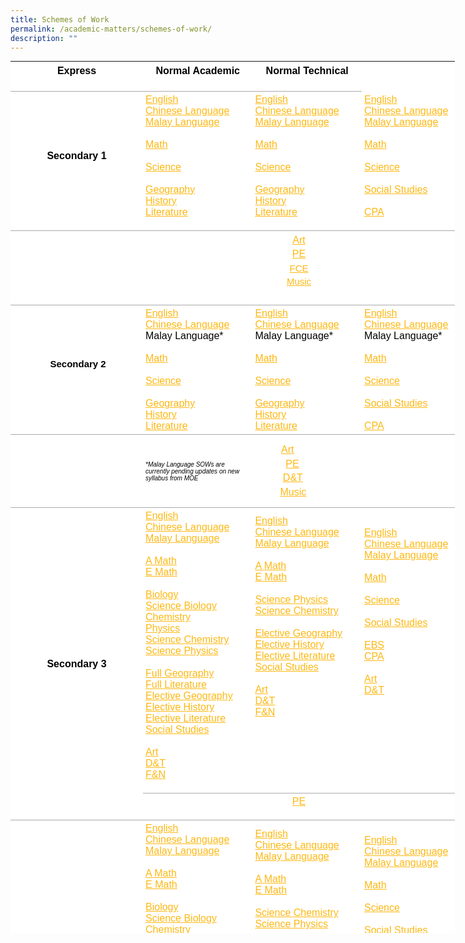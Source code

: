 ```yaml
---
title: Schemes of Work
permalink: /academic-matters/schemes-of-work/
description: ""
---
```

<table class="ive_eobj_center iveo_table ives_tab_simple" style="margin: auto; outline: 0px; padding: 0px; border-collapse: collapse; clear: both; border: none; color: rgb(0, 0, 0); font-family: Poppins, sans-serif; font-size: 16px; font-style: normal; font-variant-ligatures: normal; font-variant-caps: normal; font-weight: 400; letter-spacing: normal; orphans: 2; text-align: left; text-transform: none; white-space: normal; widows: 2; word-spacing: 0px; -webkit-text-stroke-width: 0px; background-color: rgb(255, 255, 255); text-decoration-thickness: initial; text-decoration-style: initial; text-decoration-color: initial; width: 711px; height: 1395px;"><tbody class="" style="margin: 0px; outline: 0px; padding: 0px;"><tr class="" style="margin: 0px; outline: 0px; padding: 0px;"><td width="140" class="" style="margin: 0px; outline: 0px; padding: 4px; text-align: left; background-color: transparent; border-bottom: 1px solid rgb(170, 170, 170); color: inherit; width: 206px;"><p class="" align="center" style="margin: 0px 0px 1em; outline: 0px; padding: 0px; line-height: 22.4px;"><b class="" style="margin: 0px; outline: 0px; padding: 0px;">Express</b></p></td><td width="142" class="" style="margin: 0px; outline: 0px; padding: 4px; text-align: left; background-color: transparent; border-bottom: 1px solid rgb(170, 170, 170); color: inherit; width: 168px;"><p class="" align="center" style="margin: 0px 0px 1em; outline: 0px; padding: 0px; line-height: 22.4px;"><b class="" style="margin: 0px; outline: 0px; padding: 0px;">Normal Academic</b></p></td><td width="142" class="" style="margin: 0px; outline: 0px; padding: 4px; text-align: left; background-color: transparent; border-bottom: 1px solid rgb(170, 170, 170); color: inherit; width: 168px;"><p class="" align="center" style="margin: 0px 0px 1em; outline: 0px; padding: 0px; line-height: 22.4px;"><b class="" style="margin: 0px; outline: 0px; padding: 0px;">Normal Technical</b></p></td></tr><tr class="" style="margin: 0px; outline: 0px; padding: 0px;"><td width="143" class="" style="margin: 0px; outline: 0px; padding: 4px; text-align: left; background-color: transparent; border-bottom: 1px solid rgb(170, 170, 170); color: inherit;"><p class="" align="center" style="margin: 0px 0px 1em; outline: 0px; padding: 0px; line-height: 22.4px;"><b class="" style="margin: 0px; outline: 0px; padding: 0px;">Secondary 1</b></p></td><td width="140" class="" style="margin: 0px; outline: 0px; padding: 4px; text-align: left; background-color: transparent; border-bottom: 1px solid rgb(170, 170, 170); color: inherit;"><a href="/files/1E%20EL%20SOW%20Outline%202022.pdf" target="" style="margin: 0px; outline: 0px; padding: 0px; color: rgb(253, 184, 19); font-weight: 500; text-decoration: underline;">English</a><br style="margin: 0px; outline: 0px; padding: 0px;"><a href="/files/1E%20CL%20SOW%202022%20(Parents).pdf" target="" style="margin: 0px; outline: 0px; padding: 0px; color: rgb(253, 184, 19); font-weight: 500; text-decoration: underline;">Chinese Language</a><br style="margin: 0px; outline: 0px; padding: 0px;"><a href="/files/1E%20ML%20Semester%201%20SOW%20for%20Parents%202022.pdf" target="" style="margin: 0px; outline: 0px; padding: 0px; color: rgb(253, 184, 19); font-weight: 500; text-decoration: underline;">Malay Language</a><br style="margin: 0px; outline: 0px; padding: 0px;"><br style="margin: 0px; outline: 0px; padding: 0px;"><a href="/files/1E%20Math%20SOW%202022%20for%20Parents.pdf" target="" style="margin: 0px; outline: 0px; padding: 0px; color: rgb(253, 184, 19); font-weight: 500; text-decoration: underline;">Math</a><br style="margin: 0px; outline: 0px; padding: 0px;"><br style="margin: 0px; outline: 0px; padding: 0px;"><a href="/files/1ENA%20Lower%20Sec%20Science%20SOW%202022%20(Parents).pdf" target="" style="margin: 0px; outline: 0px; padding: 0px; color: rgb(253, 184, 19); font-weight: 500; text-decoration: underline;">Science</a><br style="margin: 0px; outline: 0px; padding: 0px;"><br style="margin: 0px; outline: 0px; padding: 0px;"><a href="/files/1E%20GY%20SOW%202022%20(Parents).pdf" target="" style="margin: 0px; outline: 0px; padding: 0px; color: rgb(253, 184, 19); font-weight: 500; text-decoration: underline;">Geography</a><br style="margin: 0px; outline: 0px; padding: 0px;"><a href="/files/1E%20HY%20SOW%202022%20(Parents).pdf" target="" style="margin: 0px; outline: 0px; padding: 0px; color: rgb(253, 184, 19); font-weight: 500; text-decoration: underline;">History</a><br style="margin: 0px; outline: 0px; padding: 0px;"><a href="/files/1E_NA%20Lit%20SOW%20Outline%202022.pdf" target="" style="margin: 0px; outline: 0px; padding: 0px; color: rgb(253, 184, 19); font-weight: 500; text-decoration: underline;">Literature</a><br style="margin: 0px; outline: 0px; padding: 0px;"><p class="" style="margin: 0px 0px 1em; outline: 0px; padding: 0px; line-height: 22.4px;"></p></td><td width="142" class="" style="margin: 0px; outline: 0px; padding: 4px; text-align: left; background-color: transparent; border-bottom: 1px solid rgb(170, 170, 170); color: inherit;"><a href="/files/1NA%20EL%20SOW%20Outline%202022.pdf" target="" style="margin: 0px; outline: 0px; padding: 0px; color: rgb(253, 184, 19); font-weight: 500; text-decoration: underline;">English</a><br style="margin: 0px; outline: 0px; padding: 0px;"><a href="/files/1N%20CL%20SOW%202022%20(Parents).pdf" target="" style="margin: 0px; outline: 0px; padding: 0px; color: rgb(253, 184, 19); font-weight: 500; text-decoration: underline;">Chinese Language</a><br style="margin: 0px; outline: 0px; padding: 0px;"><a href="/files/1NA%20ML%20Semester%201%20SOW%20for%20Parents%202022.pdf" target="" style="margin: 0px; outline: 0px; padding: 0px; color: rgb(253, 184, 19); font-weight: 500; text-decoration: underline;">Malay Language</a><br style="margin: 0px; outline: 0px; padding: 0px;"><br style="margin: 0px; outline: 0px; padding: 0px;"><a href="/files/1NA%20Math%20SOW%202022%20for%20Parents.pdf" target="" style="margin: 0px; outline: 0px; padding: 0px; color: rgb(253, 184, 19); font-weight: 500; text-decoration: underline;">Math</a><br style="margin: 0px; outline: 0px; padding: 0px;"><br style="margin: 0px; outline: 0px; padding: 0px;"><a href="/files/1E_NA%20Lower%20Sec%20Science%20SOW%202022%20(Parents).pdf" target="" style="margin: 0px; outline: 0px; padding: 0px; color: rgb(253, 184, 19); font-weight: 500; text-decoration: underline;">Science</a><br style="margin: 0px; outline: 0px; padding: 0px;"><br style="margin: 0px; outline: 0px; padding: 0px;"><a href="/files/1N%20GY%20SOW%202022%20(Parents).pdf" target="" style="margin: 0px; outline: 0px; padding: 0px; color: rgb(253, 184, 19); font-weight: 500; text-decoration: underline;">Geography</a><br style="margin: 0px; outline: 0px; padding: 0px;"><a href="/files/1NA%20HY%20SOW%202022%20(Parents).pdf" target="" style="margin: 0px; outline: 0px; padding: 0px; color: rgb(253, 184, 19); font-weight: 500; text-decoration: underline;">History</a><br style="margin: 0px; outline: 0px; padding: 0px;"><a href="/files/1E-NA%20Lit%20SOW%20Outline%202022.pdf" target="" style="margin: 0px; outline: 0px; padding: 0px; color: rgb(253, 184, 19); font-weight: 500; text-decoration: underline;">Literature</a><br style="margin: 0px; outline: 0px; padding: 0px;"><p class="" style="margin: 0px 0px 1em; outline: 0px; padding: 0px; line-height: 22.4px;"></p></td><td width="142" class="" style="margin: 0px; outline: 0px; padding: 4px; text-align: left; background-color: transparent; border-bottom: 1px solid rgb(170, 170, 170); color: inherit;"><a href="/files/1NT%20EL%20SOW%20Outline%202022.pdf" target="" style="margin: 0px; outline: 0px; padding: 0px; color: rgb(253, 184, 19); font-weight: 500; text-decoration: underline;">English</a><br style="margin: 0px; outline: 0px; padding: 0px;"><a href="/files/1NT%20CL%20SOW%202022%20(Parents).pdf" target="" style="margin: 0px; outline: 0px; padding: 0px; color: rgb(253, 184, 19); font-weight: 500; text-decoration: underline;">Chinese Language</a><br style="margin: 0px; outline: 0px; padding: 0px;"><a href="/files/1NT%20ML%20Semester%201%20SOW%20for%20Parents%202022.pdf" target="" style="margin: 0px; outline: 0px; padding: 0px; color: rgb(253, 184, 19); font-weight: 500; text-decoration: underline;">Malay Language</a><br style="margin: 0px; outline: 0px; padding: 0px;"><br style="margin: 0px; outline: 0px; padding: 0px;"><a href="/files/1NT%20Math%20SOW%202022%20for%20Parents.pdf" target="" style="margin: 0px; outline: 0px; padding: 0px; color: rgb(253, 184, 19); font-weight: 500; text-decoration: underline;">Math</a><br style="margin: 0px; outline: 0px; padding: 0px;"><br style="margin: 0px; outline: 0px; padding: 0px;"><a href="/files/1NT%20LSS%20Science%20SOW%202022%20(Parents).pdf" target="" style="margin: 0px; outline: 0px; padding: 0px; color: rgb(253, 184, 19); font-weight: 500; text-decoration: underline;">Science</a><br style="margin: 0px; outline: 0px; padding: 0px;"><br style="margin: 0px; outline: 0px; padding: 0px;"><a href="/files/1NT%20SS%20SOW%202022%20(Parents).pdf" target="" style="margin: 0px; outline: 0px; padding: 0px; color: rgb(253, 184, 19); font-weight: 500; text-decoration: underline;">Social Studies</a><br style="margin: 0px; outline: 0px; padding: 0px;"><br style="margin: 0px; outline: 0px; padding: 0px;"><a href="/files/Sec%201NT%20CPA%20SOW%202022%20(Parents).pdf" target="" style="margin: 0px; outline: 0px; padding: 0px; color: rgb(253, 184, 19); font-weight: 500; text-decoration: underline;">CPA</a><br style="margin: 0px; outline: 0px; padding: 0px;"><p class="" style="margin: 0px 0px 1em; outline: 0px; padding: 0px; line-height: 22.4px;"></p></td></tr><tr style="margin: 0px; outline: 0px; padding: 0px;"><td style="margin: 0px; outline: 0px; padding: 4px; text-align: left; background-color: transparent; border-bottom: 1px solid rgb(170, 170, 170); color: inherit;">&nbsp;</td><td colspan="3" style="margin: 0px; outline: 0px; padding: 4px; text-align: left; background-color: transparent; border-bottom: 1px solid rgb(170, 170, 170); color: inherit;"><div style="margin: 0px; outline: 0px; padding: 0px; line-height: 22.4px; text-align: center;"><a href="/files/Sec%201%20Art%20SOW%202022%20(Parents).pdf" target="" style="margin: 0px; outline: 0px; padding: 0px; color: rgb(253, 184, 19); font-weight: 500; text-decoration: underline;">Art</a></div><div style="margin: 0px; outline: 0px; padding: 0px; line-height: 22.4px; text-align: center;"><a href="/files/Sec%201%20PE%20Semester%201%20SOW%20for%20Parents%202022.pdf" target="" style="margin: 0px; outline: 0px; padding: 0px; color: rgb(253, 184, 19); font-weight: 500; text-decoration: underline;">PE</a></div><div style="margin: 0px; outline: 0px; padding: 0px; line-height: 21.8508px; text-align: center;"><span style="margin: 0px; outline: 0px; padding: 0px; font-size: calc(0.104667vw + 14px);"><a href="/files/Sec%201%20FCE%20SOW%202022%20(Parents).pdf" target="" style="margin: 0px; outline: 0px; padding: 0px; color: rgb(253, 184, 19); font-weight: 500; text-decoration: underline;">FCE</a></span></div><div style="margin: 0px; outline: 0px; padding: 0px; line-height: 21.8508px; text-align: center;"><span style="margin: 0px; outline: 0px; padding: 0px; font-size: calc(0.104667vw + 14px);"><a href="/files/Sec%201%20Music%20SOW%20(for%20parents)%202022.pdf" target="" style="margin: 0px; outline: 0px; padding: 0px; color: rgb(253, 184, 19); font-weight: 500; text-decoration: underline;">Music</a></span></div><div style="margin: 0px; outline: 0px; padding: 0px; line-height: 21.8508px; text-align: center;"><br style="margin: 0px; outline: 0px; padding: 0px;"></div></td></tr><tr style="margin: 0px; outline: 0px; padding: 0px;"><td style="margin: 0px; outline: 0px; padding: 4px; text-align: left; background-color: transparent; border-bottom: 1px solid rgb(170, 170, 170); color: inherit;"><div style="margin: 0px; outline: 0px; padding: 0px; line-height: 22.4px; text-align: center;"><span style="margin: 0px; outline: 0px; padding: 0px; background-color: transparent; color: inherit; font-size: calc(0.104667vw + 14px);">&nbsp;</span><b style="margin: 0px; outline: 0px; padding: 0px; background-color: transparent; color: inherit; font-size: calc(0.104667vw + 14px);"></b><b class="" style="margin: 0px; outline: 0px; padding: 0px; background-color: transparent; color: inherit; font-family: Raleway, sans-serif; font-size: 15px;">Secondary 2</b></div><br style="margin: 0px; outline: 0px; padding: 0px;"></td><td style="margin: 0px; outline: 0px; padding: 4px; text-align: left; background-color: transparent; border-bottom: 1px solid rgb(170, 170, 170); color: inherit;"><a href="/files/2E%20EL%20SOW%20Outline%20EL%202022.pdf" target="" style="margin: 0px; outline: 0px; padding: 0px; color: rgb(253, 184, 19); font-weight: 500; text-decoration: underline;">English</a><br style="margin: 0px; outline: 0px; padding: 0px;"><a href="/files/2E%20CL%20Semester%201%20SOW%202022%20(Parents).pdf" target="" style="margin: 0px; outline: 0px; padding: 0px; color: rgb(253, 184, 19); font-weight: 500; text-decoration: underline;">Chinese Language</a><br style="margin: 0px; outline: 0px; padding: 0px;">Malay Language*&nbsp;<br style="margin: 0px; outline: 0px; padding: 0px;"><br style="margin: 0px; outline: 0px; padding: 0px;"><a href="/files/2E%20Math%20SOW%202022%20for%20Parents.pdf" target="" style="margin: 0px; outline: 0px; padding: 0px; color: rgb(253, 184, 19); font-weight: 500; text-decoration: underline;">Math</a><br style="margin: 0px; outline: 0px; padding: 0px;"><br style="margin: 0px; outline: 0px; padding: 0px;"><a href="/files/2ENA%20Lower%20Sec%20Science%20SOW%202022%20(Parents).pdf" target="" style="margin: 0px; outline: 0px; padding: 0px; color: rgb(253, 184, 19); font-weight: 500; text-decoration: underline;">Science</a><br style="margin: 0px; outline: 0px; padding: 0px;"><br style="margin: 0px; outline: 0px; padding: 0px;"><a href="/files/2E%20GY%20SOW%202022%20(Parents).pdf" target="" style="margin: 0px; outline: 0px; padding: 0px; color: rgb(253, 184, 19); font-weight: 500; text-decoration: underline;">Geography</a><br style="margin: 0px; outline: 0px; padding: 0px;"><a href="/files/2E%20HY%20SOW%202022%20(Parents).pdf" target="" style="margin: 0px; outline: 0px; padding: 0px; color: rgb(253, 184, 19); font-weight: 500; text-decoration: underline;">History</a><br style="margin: 0px; outline: 0px; padding: 0px;"><a href="/files/2E_NA%20Lit%20SOW%20Outline%202022.pdf" target="" style="margin: 0px; outline: 0px; padding: 0px; color: rgb(253, 184, 19); font-weight: 500; text-decoration: underline;">Literature</a></td><td style="margin: 0px; outline: 0px; padding: 4px; text-align: left; background-color: transparent; border-bottom: 1px solid rgb(170, 170, 170); color: inherit;"><a href="/files/2NA%20EL%20SOW%20Outline%202022.pdf" target="" style="margin: 0px; outline: 0px; padding: 0px; color: rgb(253, 184, 19); font-weight: 500; text-decoration: underline;">English</a><br style="margin: 0px; outline: 0px; padding: 0px;"><a href="/files/2N%20CL%20Semester%201%20SOW%202022%20(Parents).pdf" target="" style="margin: 0px; outline: 0px; padding: 0px; color: rgb(253, 184, 19); font-weight: 500; text-decoration: underline;">Chinese Language</a><br style="margin: 0px; outline: 0px; padding: 0px;">Malay Language*<br style="margin: 0px; outline: 0px; padding: 0px;"><br style="margin: 0px; outline: 0px; padding: 0px;"><a href="/files/2NA%20Math%20SOW%202022%20for%20Parents.pdf" target="" style="margin: 0px; outline: 0px; padding: 0px; color: rgb(253, 184, 19); font-weight: 500; text-decoration: underline;">Math</a><br style="margin: 0px; outline: 0px; padding: 0px;"><br style="margin: 0px; outline: 0px; padding: 0px;"><a href="/files/2E_NA%20Lower%20Sec%20Science%20SOW%202022%20(Parents).pdf" target="" style="margin: 0px; outline: 0px; padding: 0px; color: rgb(253, 184, 19); font-weight: 500; text-decoration: underline;">Science</a><br style="margin: 0px; outline: 0px; padding: 0px;"><br style="margin: 0px; outline: 0px; padding: 0px;"><a href="/files/2NA%20GY%20SOW%202022%20(Parents).pdf" target="" style="margin: 0px; outline: 0px; padding: 0px; color: rgb(253, 184, 19); font-weight: 500; text-decoration: underline;">Geography</a><br style="margin: 0px; outline: 0px; padding: 0px;"><a href="/files/2NA%20HY%20SOW%202022%20(Parents).pdf" target="" style="margin: 0px; outline: 0px; padding: 0px; color: rgb(253, 184, 19); font-weight: 500; text-decoration: underline;">History</a><br style="margin: 0px; outline: 0px; padding: 0px;"><a href="/files/2E-NA%20Lit%20SOW%20Outline%202022.pdf" target="" style="margin: 0px; outline: 0px; padding: 0px; color: rgb(253, 184, 19); font-weight: 500; text-decoration: underline;">Literature</a></td><td style="margin: 0px; outline: 0px; padding: 4px; text-align: left; background-color: transparent; border-bottom: 1px solid rgb(170, 170, 170); color: inherit;"><a href="/files/2NT%20EL%20SOW%20Outline%202022.pdf" target="" style="margin: 0px; outline: 0px; padding: 0px; color: rgb(253, 184, 19); font-weight: 500; text-decoration: underline;">English</a><br style="margin: 0px; outline: 0px; padding: 0px;"><a href="/files/2NT%20CL%20Semester%201%20SOW%202022%20(Parents).pdf" target="" style="margin: 0px; outline: 0px; padding: 0px; color: rgb(253, 184, 19); font-weight: 500; text-decoration: underline;">Chinese Language</a><br style="margin: 0px; outline: 0px; padding: 0px;">Malay Language*<br style="margin: 0px; outline: 0px; padding: 0px;"><br style="margin: 0px; outline: 0px; padding: 0px;"><a href="/files/2NT%20Math%20SOW%202022%20for%20Parents.pdf" target="" style="margin: 0px; outline: 0px; padding: 0px; color: rgb(253, 184, 19); font-weight: 500; text-decoration: underline;">Math</a><br style="margin: 0px; outline: 0px; padding: 0px;"><br style="margin: 0px; outline: 0px; padding: 0px;"><a href="/files/2NT%20LSS%20Science%20SOW%202022%20(Parents).pdf" target="" style="margin: 0px; outline: 0px; padding: 0px; color: rgb(253, 184, 19); font-weight: 500; text-decoration: underline;">Science</a><br style="margin: 0px; outline: 0px; padding: 0px;"><a href="https://woodgrovesec.moe.edu.sg/" style="margin: 0px; outline: 0px; padding: 0px; color: rgb(253, 184, 19); font-weight: 500; text-decoration: underline;"></a><br style="margin: 0px; outline: 0px; padding: 0px;"><a href="/files/2NT%20SS%20SOW%202022%20(Parents).pdf" target="" style="margin: 0px; outline: 0px; padding: 0px; color: rgb(253, 184, 19); font-weight: 500; text-decoration: underline;">Social Studies</a><br style="margin: 0px; outline: 0px; padding: 0px;"><br style="margin: 0px; outline: 0px; padding: 0px;"><a href="/files/Sec%202NT%20CPA%20SOW%202022%20(Parents).pdf" target="" style="margin: 0px; outline: 0px; padding: 0px; color: rgb(253, 184, 19); font-weight: 500; text-decoration: underline;">CPA</a></td></tr><tr style="margin: 0px; outline: 0px; padding: 0px;"><td style="margin: 0px; outline: 0px; padding: 4px; text-align: left; background-color: transparent; border-bottom: 1px solid rgb(170, 170, 170); color: inherit;">&nbsp;</td><td style="margin: 0px; outline: 0px; padding: 4px; text-align: left; background-color: transparent; border-bottom: 1px solid rgb(170, 170, 170); color: inherit;"><i style="margin: 0px; outline: 0px; padding: 0px;"><font size="1" style="margin: 0px; outline: 0px; padding: 0px;">*Malay Language SOWs are currently pending updates on new syllabus from MOE</font></i></td><td style="margin: 0px; outline: 0px; padding: 4px; text-align: left; background-color: transparent; border-bottom: 1px solid rgb(170, 170, 170); color: inherit;"><div style="margin: 0px; outline: 0px; padding: 0px; line-height: 22.4px; text-align: left;"><span style="margin: 0px; outline: 0px; padding: 0px; background-color: transparent; color: inherit; font-size: calc(0.104667vw + 14px);">&nbsp; &nbsp; &nbsp; &nbsp; &nbsp;&nbsp;</span><a href="/files/Sec%202%20Art%20SOW%202022%20(Parents).pdf" target="" style="margin: 0px; outline: 0px; padding: 0px; color: rgb(253, 184, 19); font-weight: 500; text-decoration: underline;">Art</a></div><div style="margin: 0px; outline: 0px; padding: 0px; line-height: 22.4px; text-align: left;">&nbsp; &nbsp; &nbsp; &nbsp; &nbsp; &nbsp;<a href="/files/Sec%202%20PE%20Semester%201%20SOW%20for%20Parents%202022.pdf" target="" style="margin: 0px; outline: 0px; padding: 0px; color: rgb(253, 184, 19); font-weight: 500; text-decoration: underline;">PE</a></div><div style="margin: 0px; outline: 0px; padding: 0px; line-height: 22.4px; text-align: left;">&nbsp; &nbsp; &nbsp; &nbsp; &nbsp;<span>&nbsp;</span><a href="/files/Sec%202%20D&T%20SOW%202022%20(Parents).pdf" target="" style="margin: 0px; outline: 0px; padding: 0px; color: rgb(253, 184, 19); font-weight: 500; text-decoration: underline;">D&amp;T</a></div><div style="margin: 0px; outline: 0px; padding: 0px; line-height: 22.4px; text-align: left;">&nbsp; &nbsp; &nbsp; &nbsp; &nbsp;<a href="/files/Sec%202%20Music%20SOW%20(for%20parents)%202022.pdf" target="" style="margin: 0px; outline: 0px; padding: 0px; color: rgb(253, 184, 19); font-weight: 500; text-decoration: underline;">Music</a></div></td><td style="margin: 0px; outline: 0px; padding: 4px; text-align: left; background-color: transparent; border-bottom: 1px solid rgb(170, 170, 170); color: inherit;">&nbsp;<br style="margin: 0px; outline: 0px; padding: 0px;"><br style="margin: 0px; outline: 0px; padding: 0px;"><br style="margin: 0px; outline: 0px; padding: 0px;"><br style="margin: 0px; outline: 0px; padding: 0px;"><br style="margin: 0px; outline: 0px; padding: 0px;"><br style="margin: 0px; outline: 0px; padding: 0px;"></td></tr><tr class="" style="margin: 0px; outline: 0px; padding: 0px;"><td width="143" rowspan="2" class="" style="margin: 0px; outline: 0px; padding: 4px; text-align: left; background-color: transparent; border-bottom: 1px solid rgb(170, 170, 170); color: inherit;"><br style="margin: 0px; outline: 0px; padding: 0px;"><p class="" align="center" style="margin: 0px 0px 1em; outline: 0px; padding: 0px; line-height: 22.4px;"><b class="" style="margin: 0px; outline: 0px; padding: 0px;">Secondary 3</b></p></td><td width="140" class="" style="margin: 0px; outline: 0px; padding: 4px; text-align: left; background-color: transparent; border-bottom: 1px solid rgb(170, 170, 170); color: inherit;"><a href="/files/3E%20EL%20SOW%20Outline%202022.pdf" target="" style="margin: 0px; outline: 0px; padding: 0px; color: rgb(253, 184, 19); font-weight: 500; text-decoration: underline;">English</a><br style="margin: 0px; outline: 0px; padding: 0px;"><a href="/files/3E%20CL%20SOW%202022%20(Parents).pdf" target="" style="margin: 0px; outline: 0px; padding: 0px; color: rgb(253, 184, 19); font-weight: 500; text-decoration: underline;">Chinese Language</a><br style="margin: 0px; outline: 0px; padding: 0px;"><a href="/files/3E%20ML%20Semester%201%20SOW%20for%20Parents%202022.pdf" target="" style="margin: 0px; outline: 0px; padding: 0px; color: rgb(253, 184, 19); font-weight: 500; text-decoration: underline;">Malay Language</a><br style="margin: 0px; outline: 0px; padding: 0px;"><br style="margin: 0px; outline: 0px; padding: 0px;"><a href="/files/3E%20AMaths%20SOW%202022%20for%20Parents.pdf" target="" style="margin: 0px; outline: 0px; padding: 0px; color: rgb(253, 184, 19); font-weight: 500; text-decoration: underline;">A Math</a><br style="margin: 0px; outline: 0px; padding: 0px;"><a href="/files/3E%20EMath%20SOW%202022%20for%20Parents.pdf" target="" style="margin: 0px; outline: 0px; padding: 0px; color: rgb(253, 184, 19); font-weight: 500; text-decoration: underline;">E Math</a><br style="margin: 0px; outline: 0px; padding: 0px;"><br style="margin: 0px; outline: 0px; padding: 0px;"><a href="/files/3E%20Biology%206093%20SOW%202022%20(Parents).pdf" target="" style="margin: 0px; outline: 0px; padding: 0px; color: rgb(253, 184, 19); font-weight: 500; text-decoration: underline;">Biology</a><br style="margin: 0px; outline: 0px; padding: 0px;"><a href="/files/3E%20Sci(Bio)%205078%20SOW%202022%20(Parents).pdf" target="" style="margin: 0px; outline: 0px; padding: 0px; color: rgb(253, 184, 19); font-weight: 500; text-decoration: underline;">Science Biology</a><br style="margin: 0px; outline: 0px; padding: 0px;"><a href="/files/3E%20Chemistry%206092%20SOW%202022%20(Parents).pdf" target="" style="margin: 0px; outline: 0px; padding: 0px; color: rgb(253, 184, 19); font-weight: 500; text-decoration: underline;">Chemistry</a><br style="margin: 0px; outline: 0px; padding: 0px;"><a href="/files/3E%20Physics%206091%20SOW%202022%20(Parents).pdf" target="" style="margin: 0px; outline: 0px; padding: 0px; color: rgb(253, 184, 19); font-weight: 500; text-decoration: underline;">Physics</a><br style="margin: 0px; outline: 0px; padding: 0px;"><a href="/files/3E%20Sci(Chem)%205076_5078%20SOW%202022%20(Parents).pdf" target="" style="margin: 0px; outline: 0px; padding: 0px; color: rgb(253, 184, 19); font-weight: 500; text-decoration: underline;">Science Chemistry</a><br style="margin: 0px; outline: 0px; padding: 0px;"><a href="/files/3E%20Sci(Phys)%205076%20SOW%202022%20(Parents).pdf" target="" style="margin: 0px; outline: 0px; padding: 0px; color: rgb(253, 184, 19); font-weight: 500; text-decoration: underline;">Science Physics</a><br style="margin: 0px; outline: 0px; padding: 0px;"><br style="margin: 0px; outline: 0px; padding: 0px;"><a href="/files/3E%20Full%20GY%20SOW%202022%20(Parents).pdf" target="" style="margin: 0px; outline: 0px; padding: 0px; color: rgb(253, 184, 19); font-weight: 500; text-decoration: underline;">Full Geography</a><br style="margin: 0px; outline: 0px; padding: 0px;"><a href="/files/3E%20Lit%20(Pure)%20SOW%20Outline%202022.pdf" target="" style="margin: 0px; outline: 0px; padding: 0px; color: rgb(253, 184, 19); font-weight: 500; text-decoration: underline;">Full Literature</a><br style="margin: 0px; outline: 0px; padding: 0px;"><a href="/files/3E%20GY%20(Elective)%20SOW%202022%20(Parents).pdf" target="" style="margin: 0px; outline: 0px; padding: 0px; color: rgb(253, 184, 19); font-weight: 500; text-decoration: underline;">Elective Geography</a><br style="margin: 0px; outline: 0px; padding: 0px;"><a href="/files/3E%20HY%20SOW%202022%20(Parents).pdf" target="" style="margin: 0px; outline: 0px; padding: 0px; color: rgb(253, 184, 19); font-weight: 500; text-decoration: underline;">Elective&nbsp;History</a><br style="margin: 0px; outline: 0px; padding: 0px;"><a href="/files/3E%20Lit%20(Elective)%20SOW%20Outline%202022.pdf" target="" style="margin: 0px; outline: 0px; padding: 0px; color: rgb(253, 184, 19); font-weight: 500; text-decoration: underline;">Elective&nbsp;Literature</a><br style="margin: 0px; outline: 0px; padding: 0px;"><a href="/files/3E%20SS%20SOW%202022%20(Parents).pdf" target="" style="margin: 0px; outline: 0px; padding: 0px; color: rgb(253, 184, 19); font-weight: 500; text-decoration: underline;">Social Studies</a><br style="margin: 0px; outline: 0px; padding: 0px;"><br style="margin: 0px; outline: 0px; padding: 0px;"><a href="/files/3E%20Art%20SOW%202022%20(Parents).pdf" target="" style="margin: 0px; outline: 0px; padding: 0px; color: rgb(253, 184, 19); font-weight: 500; text-decoration: underline;">Art</a><br style="margin: 0px; outline: 0px; padding: 0px;"><a href="/files/3E%20D&T%20SOW%202022%20(Parents).pdf" target="" style="margin: 0px; outline: 0px; padding: 0px; color: rgb(253, 184, 19); font-weight: 500; text-decoration: underline;">D&amp;T</a><br style="margin: 0px; outline: 0px; padding: 0px;"><a href="/files/3E%20F&N%20SOW%202022%20(Parents).pdf" target="" style="margin: 0px; outline: 0px; padding: 0px; color: rgb(253, 184, 19); font-weight: 500; text-decoration: underline;">F&amp;N</a><br style="margin: 0px; outline: 0px; padding: 0px;"><p class="" style="margin: 0px 0px 1em; outline: 0px; padding: 0px; line-height: 22.4px;"></p></td><td width="142" class="" style="margin: 0px; outline: 0px; padding: 4px; text-align: left; background-color: transparent; border-bottom: 1px solid rgb(170, 170, 170); color: inherit;"><a href="/files/3NA%20EL%20SOW%20Outline%202022.pdf" target="" style="margin: 0px; outline: 0px; padding: 0px; color: rgb(253, 184, 19); font-weight: 500; text-decoration: underline;">English</a><br style="margin: 0px; outline: 0px; padding: 0px;"><a href="/files/3NA%20CL%20SOW%202022%20(Parents).pdf" target="" style="margin: 0px; outline: 0px; padding: 0px; color: rgb(253, 184, 19); font-weight: 500; text-decoration: underline;">Chinese Language</a><br style="margin: 0px; outline: 0px; padding: 0px;"><a href="/files/3NA%20ML%20Semester%201%20SOW%20for%20Parents%202022.pdf" target="" style="margin: 0px; outline: 0px; padding: 0px; color: rgb(253, 184, 19); font-weight: 500; text-decoration: underline;">Malay Language</a><br style="margin: 0px; outline: 0px; padding: 0px;"><br style="margin: 0px; outline: 0px; padding: 0px;"><a href="/files/3NA%20AMath%20SOW%202022%20for%20Parents.pdf" target="" style="margin: 0px; outline: 0px; padding: 0px; color: rgb(253, 184, 19); font-weight: 500; text-decoration: underline;">A Math</a><br style="margin: 0px; outline: 0px; padding: 0px;"><a href="/files/3NA%20EMath%20SOW%202022%20for%20Parents.pdf" target="" style="margin: 0px; outline: 0px; padding: 0px; color: rgb(253, 184, 19); font-weight: 500; text-decoration: underline;">E Math</a><br style="margin: 0px; outline: 0px; padding: 0px;"><br style="margin: 0px; outline: 0px; padding: 0px;"><a href="/files/3NA%20Sci(Phys)%205105%20SOW%202022%20(Parents).pdf" target="" style="margin: 0px; outline: 0px; padding: 0px; color: rgb(253, 184, 19); font-weight: 500; text-decoration: underline;">Science Physics</a><br style="margin: 0px; outline: 0px; padding: 0px;"><a href="/files/3NA%20Sci(Chem)%205105%20SOW%202022%20(Parents).pdf" target="" style="margin: 0px; outline: 0px; padding: 0px; color: rgb(253, 184, 19); font-weight: 500; text-decoration: underline;">Science Chemistry</a><br style="margin: 0px; outline: 0px; padding: 0px;"><br style="margin: 0px; outline: 0px; padding: 0px;"><a href="/files/3N%20GY%20(Elective)%20SOW%202022%20(Parents).pdf" target="" style="margin: 0px; outline: 0px; padding: 0px; color: rgb(253, 184, 19); font-weight: 500; text-decoration: underline;">Elective Geography</a><br style="margin: 0px; outline: 0px; padding: 0px;"><a href="/files/3NA%20HY%20SOW%202022%20(Parents).pdf" target="" style="margin: 0px; outline: 0px; padding: 0px; color: rgb(253, 184, 19); font-weight: 500; text-decoration: underline;">Elective History</a><br style="margin: 0px; outline: 0px; padding: 0px;"><a href="/files/3NA%20Lit%20(Elective)%20SOW%20Outline%202022.pdf" target="" style="margin: 0px; outline: 0px; padding: 0px; color: rgb(253, 184, 19); font-weight: 500; text-decoration: underline;">Elective Literature</a><br style="margin: 0px; outline: 0px; padding: 0px;"><a href="/files/3NA%20SS%20SOW%202022%20(Parents).pdf" target="" style="margin: 0px; outline: 0px; padding: 0px; color: rgb(253, 184, 19); font-weight: 500; text-decoration: underline;">Social Studies</a><br style="margin: 0px; outline: 0px; padding: 0px;"><br style="margin: 0px; outline: 0px; padding: 0px;"><a href="/files/3NA%20Art%20SOW%202022%20(Parents).pdf" target="" style="margin: 0px; outline: 0px; padding: 0px; color: rgb(253, 184, 19); font-weight: 500; text-decoration: underline;">Art</a><br style="margin: 0px; outline: 0px; padding: 0px;"><a href="/files/3NA%20D&T%20SOW%202022%20(Parents).pdf" target="" style="margin: 0px; outline: 0px; padding: 0px; color: rgb(253, 184, 19); font-weight: 500; text-decoration: underline;">D&amp;T</a><br style="margin: 0px; outline: 0px; padding: 0px;"><a href="/files/3NA%20F&N%20SOW%202022%20(Parents).pdf" target="" style="margin: 0px; outline: 0px; padding: 0px; color: rgb(253, 184, 19); font-weight: 500; text-decoration: underline;">F&amp;N</a><br style="margin: 0px; outline: 0px; padding: 0px;"><br style="margin: 0px; outline: 0px; padding: 0px;"><br style="margin: 0px; outline: 0px; padding: 0px;"><br style="margin: 0px; outline: 0px; padding: 0px;"><br style="margin: 0px; outline: 0px; padding: 0px;"><br style="margin: 0px; outline: 0px; padding: 0px;"><br style="margin: 0px; outline: 0px; padding: 0px;"></td><td width="142" class="" style="margin: 0px; outline: 0px; padding: 4px; text-align: left; background-color: transparent; border-bottom: 1px solid rgb(170, 170, 170); color: inherit;"><a href="/files/3NT%20EL%20SOW%20Outline%202022.pdf" target="" style="margin: 0px; outline: 0px; padding: 0px; color: rgb(253, 184, 19); font-weight: 500; text-decoration: underline;">English</a><br style="margin: 0px; outline: 0px; padding: 0px;"><a href="/files/3NT%20CL%20SOW%202022%20(Parents).pdf" target="" style="margin: 0px; outline: 0px; padding: 0px; color: rgb(253, 184, 19); font-weight: 500; text-decoration: underline;">Chinese Language</a><br style="margin: 0px; outline: 0px; padding: 0px;"><a href="/files/3NT%20ML%20Semester%201%20SOW%20for%20Parents%202022.pdf" target="" style="margin: 0px; outline: 0px; padding: 0px; color: rgb(253, 184, 19); font-weight: 500; text-decoration: underline;">Malay Language</a><br style="margin: 0px; outline: 0px; padding: 0px;"><br style="margin: 0px; outline: 0px; padding: 0px;"><a href="/files/3NT%20Math%20SOW%202022%20for%20Parents.pdf" target="" style="margin: 0px; outline: 0px; padding: 0px; color: rgb(253, 184, 19); font-weight: 500; text-decoration: underline;">Math</a><br style="margin: 0px; outline: 0px; padding: 0px;"><br style="margin: 0px; outline: 0px; padding: 0px;"><a href="/files/3NT%20Science%205148%20SOW%202022%20(Parents).pdf" target="" style="margin: 0px; outline: 0px; padding: 0px; color: rgb(253, 184, 19); font-weight: 500; text-decoration: underline;">Science</a><br style="margin: 0px; outline: 0px; padding: 0px;"><br style="margin: 0px; outline: 0px; padding: 0px;"><a href="/files/3NT%20SS%20SOW%202022%20(Parents).pdf" target="" style="margin: 0px; outline: 0px; padding: 0px; color: rgb(253, 184, 19); font-weight: 500; text-decoration: underline;">Social Studies</a><br style="margin: 0px; outline: 0px; padding: 0px;"><br style="margin: 0px; outline: 0px; padding: 0px;"><a href="/files/Sec%203NT%20EBS%20SOW%202022%20(Parents).pdf" target="" style="margin: 0px; outline: 0px; padding: 0px; color: rgb(253, 184, 19); font-weight: 500; text-decoration: underline;">EBS</a><br style="margin: 0px; outline: 0px; padding: 0px;"><a href="/files/Sec%203NT%20CPA%20SOW%202022%20(Parents).pdf" target="" style="margin: 0px; outline: 0px; padding: 0px; color: rgb(253, 184, 19); font-weight: 500; text-decoration: underline;">CPA</a><br style="margin: 0px; outline: 0px; padding: 0px;"><br style="margin: 0px; outline: 0px; padding: 0px;"><a href="/files/3NT%20Art%20SOW%202022%20(Parents).pdf" target="" style="margin: 0px; outline: 0px; padding: 0px; color: rgb(253, 184, 19); font-weight: 500; text-decoration: underline;">Art</a><br style="margin: 0px; outline: 0px; padding: 0px;"><a href="/files/3NT%20D&T%20SOW%202022%20(Parents).pdf" target="" style="margin: 0px; outline: 0px; padding: 0px; color: rgb(253, 184, 19); font-weight: 500; text-decoration: underline;">D&amp;T</a><br style="margin: 0px; outline: 0px; padding: 0px;"><br style="margin: 0px; outline: 0px; padding: 0px;"><br style="margin: 0px; outline: 0px; padding: 0px;"><br style="margin: 0px; outline: 0px; padding: 0px;"><br style="margin: 0px; outline: 0px; padding: 0px;"><br style="margin: 0px; outline: 0px; padding: 0px;"><br style="margin: 0px; outline: 0px; padding: 0px;"><p class="" style="margin: 0px 0px 1em; outline: 0px; padding: 0px; line-height: 22.4px;"></p></td></tr><tr class="" style="margin: 0px; outline: 0px; padding: 0px;"><td width="423" colspan="3" class="" style="margin: 0px; outline: 0px; padding: 4px; text-align: center; background-color: transparent; border-bottom: 1px solid rgb(170, 170, 170); color: inherit;"><a href="/files/Sec%203%20PE%20Semester%201%20SOW%20for%20Parents%202022.pdf" target="" style="margin: 0px; outline: 0px; padding: 0px; color: rgb(253, 184, 19); font-weight: 500; text-decoration: underline;">PE</a><br style="margin: 0px; outline: 0px; padding: 0px;"><p class="" align="center" style="margin: 0px 0px 1em; outline: 0px; padding: 0px; line-height: 22.4px;"></p></td></tr><tr class="" style="margin: 0px; outline: 0px; padding: 0px;"><td width="143" rowspan="2" class="" style="margin: 0px; outline: 0px; padding: 4px; text-align: left; background-color: transparent; border-bottom: 1px solid rgb(170, 170, 170); color: inherit;"><p class="" align="center" style="margin: 0px 0px 1em; outline: 0px; padding: 0px; line-height: 22.4px;"><b class="" style="margin: 0px; outline: 0px; padding: 0px;">Secondary 4</b></p></td><td width="140" class="" style="margin: 0px; outline: 0px; padding: 4px; text-align: left; background-color: transparent; border-bottom: 1px solid rgb(170, 170, 170); color: inherit;"><a href="/files/4E5N%20EL%20SOW%20Outline%202022.pdf" target="" style="margin: 0px; outline: 0px; padding: 0px; color: rgb(253, 184, 19); font-weight: 500; text-decoration: underline;">English</a><br style="margin: 0px; outline: 0px; padding: 0px;"><a href="/files/4E5N%20CL%20SOW%202022%20(Parents).pdf" target="" style="margin: 0px; outline: 0px; padding: 0px; color: rgb(253, 184, 19); font-weight: 500; text-decoration: underline;">Chinese Language</a><br style="margin: 0px; outline: 0px; padding: 0px;"><a href="/files/4E5N%20ML%20Semester%201%20SOW%20for%20Parents%202022.pdf" target="" style="margin: 0px; outline: 0px; padding: 0px; color: rgb(253, 184, 19); font-weight: 500; text-decoration: underline;">Malay Language</a><br style="margin: 0px; outline: 0px; padding: 0px;"><br style="margin: 0px; outline: 0px; padding: 0px;"><a href="/files/4E%20AMath%20SOW%202022%20for%20Parents.pdf" target="" style="margin: 0px; outline: 0px; padding: 0px; color: rgb(253, 184, 19); font-weight: 500; text-decoration: underline;">A Math</a><br style="margin: 0px; outline: 0px; padding: 0px;"><a href="/files/4E%20EMath%20SOW%202022%20for%20Parents.pdf" target="" style="margin: 0px; outline: 0px; padding: 0px; color: rgb(253, 184, 19); font-weight: 500; text-decoration: underline;">E Math</a><br style="margin: 0px; outline: 0px; padding: 0px;"><br style="margin: 0px; outline: 0px; padding: 0px;"><a href="/files/4E%20Biology%206093%20SOW%202022%20(Parents).pdf" target="" style="margin: 0px; outline: 0px; padding: 0px; color: rgb(253, 184, 19); font-weight: 500; text-decoration: underline;">Biology</a><br style="margin: 0px; outline: 0px; padding: 0px;"><a href="/files/4E%20Sci(Bio)%205078%20SOW%202022%20(Parents).pdf" target="" style="margin: 0px; outline: 0px; padding: 0px; color: rgb(253, 184, 19); font-weight: 500; text-decoration: underline;">Science Biology</a><br style="margin: 0px; outline: 0px; padding: 0px;"><a href="/files/4E%20Chemistry%206092%20SOW%202022%20(Parents).pdf" target="" style="margin: 0px; outline: 0px; padding: 0px; color: rgb(253, 184, 19); font-weight: 500; text-decoration: underline;">Chemistry</a><br style="margin: 0px; outline: 0px; padding: 0px;"><a href="/files/4E%20Sci(Chem)%205076_5078%20SOW%202022%20(Parents).pdf" target="" style="margin: 0px; outline: 0px; padding: 0px; color: rgb(253, 184, 19); font-weight: 500; text-decoration: underline;">Science Chemistry</a><br style="margin: 0px; outline: 0px; padding: 0px;"><a href="/files/4E%20Physics%206091%20SOW%202022%20(Parents).pdf" target="" style="margin: 0px; outline: 0px; padding: 0px; color: rgb(253, 184, 19); font-weight: 500; text-decoration: underline;">Physics</a><br style="margin: 0px; outline: 0px; padding: 0px;"><a href="/files/4E%20Sci(Phys)%205076%20SOW%202022%20(Parents).pdf" target="" style="margin: 0px; outline: 0px; padding: 0px; color: rgb(253, 184, 19); font-weight: 500; text-decoration: underline;">Science Physics</a><br style="margin: 0px; outline: 0px; padding: 0px;"><br style="margin: 0px; outline: 0px; padding: 0px;"><a href="/files/4E%20Full%20GY%20SOW%202022%20(Parents).pdf" target="" style="margin: 0px; outline: 0px; padding: 0px; color: rgb(253, 184, 19); font-weight: 500; text-decoration: underline;">Full Geography</a><br style="margin: 0px; outline: 0px; padding: 0px;"><a href="/files/4E%20GY%20(Elective)%20SOW%202022%20(Parents).pdf" target="" style="margin: 0px; outline: 0px; padding: 0px; color: rgb(253, 184, 19); font-weight: 500; text-decoration: underline;">Elective Geography</a><br style="margin: 0px; outline: 0px; padding: 0px;"><a href="/files/4E%20HY%20SOW%202022%20(Parents).pdf" target="" style="margin: 0px; outline: 0px; padding: 0px; color: rgb(253, 184, 19); font-weight: 500; text-decoration: underline;">Elective&nbsp;History</a><br style="margin: 0px; outline: 0px; padding: 0px;"><a href="/files/4E%20Lit%20(Elective)%20SOW%20Outline%202022.pdf" target="" style="margin: 0px; outline: 0px; padding: 0px; color: rgb(253, 184, 19); font-weight: 500; text-decoration: underline;">Elective Literature</a><br style="margin: 0px; outline: 0px; padding: 0px;"><a href="/files/4E%20SS%20SOW%202022%20(Parents).pdf" target="" style="margin: 0px; outline: 0px; padding: 0px; color: rgb(253, 184, 19); font-weight: 500; text-decoration: underline;">Social Studies</a><br style="margin: 0px; outline: 0px; padding: 0px;"><br style="margin: 0px; outline: 0px; padding: 0px;"><a href="/files/4E5NA%20Art%20SOW%202022%20(Parents).pdf" target="" style="margin: 0px; outline: 0px; padding: 0px; color: rgb(253, 184, 19); font-weight: 500; text-decoration: underline;">Art</a><br style="margin: 0px; outline: 0px; padding: 0px;"><a href="/files/4E5N%20D&T%20SOW%202022%20(Parents).pdf" target="" style="margin: 0px; outline: 0px; padding: 0px; color: rgb(253, 184, 19); font-weight: 500; text-decoration: underline;">D&amp;T</a><br style="margin: 0px; outline: 0px; padding: 0px;"><a href="/files/4E5NA%20F&N%20%20SOW%202022%20(Parents).pdf" target="" style="margin: 0px; outline: 0px; padding: 0px; color: rgb(253, 184, 19); font-weight: 500; text-decoration: underline;">F&amp;N</a></td><td width="142" class="" style="margin: 0px; outline: 0px; padding: 4px; text-align: left; background-color: transparent; border-bottom: 1px solid rgb(170, 170, 170); color: inherit;"><a href="/files/4NA%20EL%20SOW%20Outline%202022.pdf" target="" style="margin: 0px; outline: 0px; padding: 0px; color: rgb(253, 184, 19); font-weight: 500; text-decoration: underline;">English</a><br style="margin: 0px; outline: 0px; padding: 0px;"><a href="/files/4NA%20CL%20SOW%202022%20(Parents).pdf" target="" style="margin: 0px; outline: 0px; padding: 0px; color: rgb(253, 184, 19); font-weight: 500; text-decoration: underline;">Chinese Language</a><br style="margin: 0px; outline: 0px; padding: 0px;"><a href="/files/4NA%20ML%20Semester%201%20SOW%20for%20Parents%202022.pdf" target="" style="margin: 0px; outline: 0px; padding: 0px; color: rgb(253, 184, 19); font-weight: 500; text-decoration: underline;">Malay Language</a><br style="margin: 0px; outline: 0px; padding: 0px;"><br style="margin: 0px; outline: 0px; padding: 0px;"><a href="/files/4NA%20AMath%20SOW%202022%20for%20Parents.pdf" target="" style="margin: 0px; outline: 0px; padding: 0px; color: rgb(253, 184, 19); font-weight: 500; text-decoration: underline;">A Math</a><br style="margin: 0px; outline: 0px; padding: 0px;"><a href="/files/4NA%20EMath%20SOW%202022%20for%20Parents.pdf" target="" style="margin: 0px; outline: 0px; padding: 0px; color: rgb(253, 184, 19); font-weight: 500; text-decoration: underline;">E Math</a><br style="margin: 0px; outline: 0px; padding: 0px;"><br style="margin: 0px; outline: 0px; padding: 0px;"><a href="/files/4NA%20Sci(Chem)%205105%20SOW%202022%20(Parents).pdf" target="" style="margin: 0px; outline: 0px; padding: 0px; color: rgb(253, 184, 19); font-weight: 500; text-decoration: underline;">Science Chemistry</a><br style="margin: 0px; outline: 0px; padding: 0px;"><a href="/files/4NA%20Sci(Phys)%20SOW%202022%20(Parents).pdf" target="" style="margin: 0px; outline: 0px; padding: 0px; color: rgb(253, 184, 19); font-weight: 500; text-decoration: underline;">Science Physics</a><br style="margin: 0px; outline: 0px; padding: 0px;"><br style="margin: 0px; outline: 0px; padding: 0px;"><a href="/files/4N%20GY%20(Elective)%20SOW%202022%20(Parents).pdf" target="" style="margin: 0px; outline: 0px; padding: 0px; color: rgb(253, 184, 19); font-weight: 500; text-decoration: underline;">Elective Geography</a><br style="margin: 0px; outline: 0px; padding: 0px;"><a href="/files/4NA%20Lit%20(Elective)%20SOW%20Outline%202022.pdf" target="" style="margin: 0px; outline: 0px; padding: 0px; color: rgb(253, 184, 19); font-weight: 500; text-decoration: underline;">Elective Literature</a><br style="margin: 0px; outline: 0px; padding: 0px;"><a href="/files/4N%20SS%20SOW%202022%20(Parents).pdf" target="" style="margin: 0px; outline: 0px; padding: 0px; color: rgb(253, 184, 19); font-weight: 500; text-decoration: underline;">Social Studies</a><br style="margin: 0px; outline: 0px; padding: 0px;"><br style="margin: 0px; outline: 0px; padding: 0px;"><a href="/files/4NA%20Art%20SOW%202022%20(Parents).pdf" target="" style="margin: 0px; outline: 0px; padding: 0px; color: rgb(253, 184, 19); font-weight: 500; text-decoration: underline;">Art</a><br style="margin: 0px; outline: 0px; padding: 0px;"><a href="/files/4NA%20D&T%20SOW%202022%20(Parents).pdf" target="" style="margin: 0px; outline: 0px; padding: 0px; color: rgb(253, 184, 19); font-weight: 500; text-decoration: underline;">D&amp;T</a><br style="margin: 0px; outline: 0px; padding: 0px;"><a href="/files/4NA%20F&N%20SOW%202022%20(Parents).pdf" target="" style="margin: 0px; outline: 0px; padding: 0px; color: rgb(253, 184, 19); font-weight: 500; text-decoration: underline;">F&amp;N</a><br style="margin: 0px; outline: 0px; padding: 0px;"><br style="margin: 0px; outline: 0px; padding: 0px;"><br style="margin: 0px; outline: 0px; padding: 0px;"><br style="margin: 0px; outline: 0px; padding: 0px;"><br style="margin: 0px; outline: 0px; padding: 0px;"><br style="margin: 0px; outline: 0px; padding: 0px;"></td><td width="142" class="" style="margin: 0px; outline: 0px; padding: 4px; text-align: left; background-color: transparent; border-bottom: 1px solid rgb(170, 170, 170); color: inherit;"><a href="/files/4NT%20EL%20SOW%20Outline%202022.pdf" target="" style="margin: 0px; outline: 0px; padding: 0px; color: rgb(253, 184, 19); font-weight: 500; text-decoration: underline;">English</a><br style="margin: 0px; outline: 0px; padding: 0px;"><a href="/files/4NT%20CL%20SOW%202022%20(Parents).pdf" target="" style="margin: 0px; outline: 0px; padding: 0px; color: rgb(253, 184, 19); font-weight: 500; text-decoration: underline;">Chinese Language</a><br style="margin: 0px; outline: 0px; padding: 0px;"><a href="/files/4NT%20ML%20Semester%201%20SOW%20for%20Parents%202022.pdf" target="" style="margin: 0px; outline: 0px; padding: 0px; color: rgb(253, 184, 19); font-weight: 500; text-decoration: underline;">Malay Language</a><br style="margin: 0px; outline: 0px; padding: 0px;"><br style="margin: 0px; outline: 0px; padding: 0px;"><a href="/files/4NT%20Math%20SOW%202022%20for%20Parents.pdf" target="" style="margin: 0px; outline: 0px; padding: 0px; color: rgb(253, 184, 19); font-weight: 500; text-decoration: underline;">Math</a><br style="margin: 0px; outline: 0px; padding: 0px;"><br style="margin: 0px; outline: 0px; padding: 0px;"><a href="/files/4NT%20Science%205148%20SOW%202022%20(Parents).pdf" target="" style="margin: 0px; outline: 0px; padding: 0px; color: rgb(253, 184, 19); font-weight: 500; text-decoration: underline;">Science</a><br style="margin: 0px; outline: 0px; padding: 0px;"><br style="margin: 0px; outline: 0px; padding: 0px;"><a href="/files/4NT%20SS%20SOW%202022%20(Parents).pdf" target="" style="margin: 0px; outline: 0px; padding: 0px; color: rgb(253, 184, 19); font-weight: 500; text-decoration: underline;">Social Studies</a><br style="margin: 0px; outline: 0px; padding: 0px;"><br style="margin: 0px; outline: 0px; padding: 0px;"><a href="/files/Sec%204NT%20EBS%20SOW%202022%20(Parents).pdf" target="" style="margin: 0px; outline: 0px; padding: 0px; color: rgb(253, 184, 19); font-weight: 500; text-decoration: underline;">EBS</a><br style="margin: 0px; outline: 0px; padding: 0px;"><a href="/files/Sec%204NT%20CPA%20SOW%202022%20(Parents).pdf" target="" style="margin: 0px; outline: 0px; padding: 0px; color: rgb(253, 184, 19); font-weight: 500; text-decoration: underline;">CPA</a><br style="margin: 0px; outline: 0px; padding: 0px;"><br style="margin: 0px; outline: 0px; padding: 0px;"><a href="/files/4NT%20Art%20SOW%202022%20(Parents).pdf" target="" style="margin: 0px; outline: 0px; padding: 0px; color: rgb(253, 184, 19); font-weight: 500; text-decoration: underline;">Art</a><br style="margin: 0px; outline: 0px; padding: 0px;"><a href="/files/4NT%20D&T%20SOW%202022%20(Parents).pdf" target="" style="margin: 0px; outline: 0px; padding: 0px; color: rgb(253, 184, 19); font-weight: 500; text-decoration: underline;">D&amp;T</a><br style="margin: 0px; outline: 0px; padding: 0px;"><br style="margin: 0px; outline: 0px; padding: 0px;"><br style="margin: 0px; outline: 0px; padding: 0px;"><br style="margin: 0px; outline: 0px; padding: 0px;"><br style="margin: 0px; outline: 0px; padding: 0px;"><br style="margin: 0px; outline: 0px; padding: 0px;"><p class="" style="margin: 0px 0px 1em; outline: 0px; padding: 0px; line-height: 22.4px;"></p></td></tr><tr class="" style="margin: 0px; outline: 0px; padding: 0px;"><td width="423" colspan="3" class="" style="margin: 0px; outline: 0px; padding: 4px; text-align: center; background-color: transparent; border-bottom: 1px solid rgb(170, 170, 170); color: inherit;"><a href="/files/Sec%204%20&%205%20PE%20Semester%201%20SOW%20for%20Parents%202022.pdf" target="" style="margin: 0px; outline: 0px; padding: 0px; color: rgb(253, 184, 19); font-weight: 500; text-decoration: underline;">PE</a><p class="" align="center" style="margin: 0px 0px 1em; outline: 0px; padding: 0px; line-height: 22.4px;"></p></td></tr><tr class="" style="margin: 0px; outline: 0px; padding: 0px;"><td width="143" class="" style="margin: 0px; outline: 0px; padding: 4px; text-align: left; background-color: transparent; border-bottom: 1px solid rgb(170, 170, 170); color: inherit;"><br style="margin: 0px; outline: 0px; padding: 0px;"><p class="" align="center" style="margin: 0px 0px 1em; outline: 0px; padding: 0px; line-height: 22.4px;"><b class="" style="margin: 0px; outline: 0px; padding: 0px;">Secondary 5</b></p></td><td width="423" colspan="3" class="" style="margin: 0px; outline: 0px; padding: 4px; text-align: left; background-color: transparent; border-bottom: 1px solid rgb(170, 170, 170); color: inherit;"><a href="/files/4E_5N%20EL%20SOW%20Outline%202022.pdf" target="" style="margin: 0px; outline: 0px; padding: 0px; color: rgb(253, 184, 19); font-weight: 500; text-decoration: underline;">English</a><br style="margin: 0px; outline: 0px; padding: 0px;"><a href="/files/4E_5N%20CL%20SOW%202022%20(Parents).pdf" target="" style="margin: 0px; outline: 0px; padding: 0px; color: rgb(253, 184, 19); font-weight: 500; text-decoration: underline;">Chinese Language</a><br style="margin: 0px; outline: 0px; padding: 0px;"><a href="/files/4E_5N%20ML%20Semester%201%20SOW%20for%20Parents%202022.pdf" target="" style="margin: 0px; outline: 0px; padding: 0px; color: rgb(253, 184, 19); font-weight: 500; text-decoration: underline;">Malay Language</a><br style="margin: 0px; outline: 0px; padding: 0px;"><br style="margin: 0px; outline: 0px; padding: 0px;"><a href="/files/5NA%20AMath%20SOW%202022%20for%20Parents.pdf" target="" style="margin: 0px; outline: 0px; padding: 0px; color: rgb(253, 184, 19); font-weight: 500; text-decoration: underline;">A Math</a><br style="margin: 0px; outline: 0px; padding: 0px;"><a href="/files/5NA%20EMath%20SOW%202022%20for%20Parents.pdf" target="" style="margin: 0px; outline: 0px; padding: 0px; color: rgb(253, 184, 19); font-weight: 500; text-decoration: underline;">E Math</a><br style="margin: 0px; outline: 0px; padding: 0px;"><br style="margin: 0px; outline: 0px; padding: 0px;"><a href="/files/5NA%20Sci(Phys)%205076%20SOW%202022%20(Parents).pdf" target="" style="margin: 0px; outline: 0px; padding: 0px; color: rgb(253, 184, 19); font-weight: 500; text-decoration: underline;">Science Physics</a><br style="margin: 0px; outline: 0px; padding: 0px;"><a href="/files/5NA%20Sci(Chem)%205076%20SOW%202022%20(Parents).pdf" target="" style="margin: 0px; outline: 0px; padding: 0px; color: rgb(253, 184, 19); font-weight: 500; text-decoration: underline;">Science Chemistry</a><br style="margin: 0px; outline: 0px; padding: 0px;"><br style="margin: 0px; outline: 0px; padding: 0px;"><a href="/files/5N%20GY%20(Elective)%20SOW%202022%20(Parents).pdf" target="" style="margin: 0px; outline: 0px; padding: 0px; color: rgb(253, 184, 19); font-weight: 500; text-decoration: underline;">Elective Geography</a><br style="margin: 0px; outline: 0px; padding: 0px;"><a href="/files/5NA%20SS%20SOW%202022%20(Parents).pdf" target="" style="margin: 0px; outline: 0px; padding: 0px; color: rgb(253, 184, 19); font-weight: 500; text-decoration: underline;">Social Studies</a><br style="margin: 0px; outline: 0px; padding: 0px;"><br style="margin: 0px; outline: 0px; padding: 0px;"><a href="/files/4E_5NA%20Art%20SOW%202022%20(Parents).pdf" target="" style="margin: 0px; outline: 0px; padding: 0px; color: rgb(253, 184, 19); font-weight: 500; text-decoration: underline;">Art</a><br style="margin: 0px; outline: 0px; padding: 0px;"><a href="/files/4E_5N%20D&T%20SOW%202022%20(Parents).pdf" target="" style="margin: 0px; outline: 0px; padding: 0px; color: rgb(253, 184, 19); font-weight: 500; text-decoration: underline;">D&amp;T</a><br style="margin: 0px; outline: 0px; padding: 0px;"><a href="/files/4E_5NA%20F&N%20%20SOW%202022%20(Parents).pdf" target="" style="margin: 0px; outline: 0px; padding: 0px; color: rgb(253, 184, 19); font-weight: 500; text-decoration: underline;">F&amp;N</a><br style="margin: 0px; outline: 0px; padding: 0px;"><br style="margin: 0px; outline: 0px; padding: 0px;"><a href="/files/Sec%204%20&%205%20PE%20Semester%201%20SOW%20for%20Parents%202022_.pdf" target="" style="margin: 0px; outline: 0px; padding: 0px; color: rgb(253, 184, 19); font-weight: 500; text-decoration: underline;">PE</a></td></tr></tbody></table>